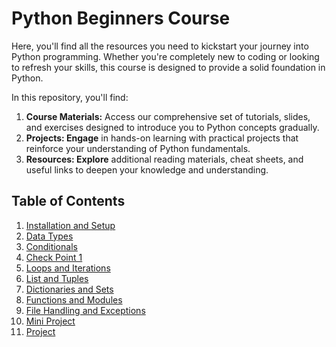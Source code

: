 # Python Beginners Course
Here, you'll find all the resources you need to kickstart your journey into Python programming. Whether you're completely new to coding or looking to refresh your skills, this course is designed to provide a solid foundation in Python.   

In this repository, you'll find:   

1. **Course Materials:** Access our comprehensive set of tutorials, slides, and exercises designed to introduce you to Python concepts gradually.   
2. **Projects: Engage** in hands-on learning with practical projects that reinforce your understanding of Python fundamentals.   
3. **Resources: Explore** additional reading materials, cheat sheets, and useful links to deepen your knowledge and understanding.   

## Table of Contents
1. [Installation and Setup](./1.%20Installation%20and%20Setup/README.md)
2. [Data Types](./2.%20Data%20Types)
3. [Conditionals](./3.%20Conditionals)
4. [Check Point 1](./4.%20Check%20Point%201)
5. [Loops and Iterations](#./5.%20Loops%20and%20Iterations)
6. [List and Tuples](#./6.%20List%20and%20Tuples)
7. [Dictionaries and Sets](#./7.%20Dictionaries%20and%20Sets)
8. [Functions and Modules](#./8.%20Functions%20and%20Modules)
9. [File Handling and Exceptions](#./9.%20File%20Handling%20and%20Exceptions)
10. [Mini Project](#)
11. [Project](#)